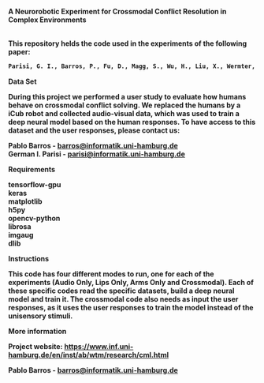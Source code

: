 <b>A Neurorobotic Experiment for Crossmodal Conflict Resolution in Complex Environments</br> <br>


This repository helds the code used in the experiments of the following paper:

```sh
Parisi, G. I., Barros, P., Fu, D., Magg, S., Wu, H., Liu, X., Wermter, S. A Neurorobotic Experiment for Crossmodal Conflict Resolution in Complex Environments. Submitted to: IEEE/RSJ International Conference on Intelligent Robots and Systems (IROS), 2018. 
```

<b>Data Set </br>

During this project we performed a user study to evaluate how humans behave on crossmodal conflict solving. We replaced the humans by a iCub robot and collected audio-visual data, which was used to train a deep neural model based on the human responses. To have access to this dataset and the user responses, please contact us:

Pablo Barros - barros@informatik.uni-hamburg.de <br>
German I. Parisi - parisi@informatik.uni-hamburg.de<br>


<b>Requirements</br>

tensorflow-gpu <br>
keras<br>
matplotlib<br>
h5py<br>
opencv-python<br>
librosa<br>
imgaug<br>
dlib<br>


<b>Instructions</br>


This code has four different modes to run, one for each of the experiments (Audio Only, Lips Only, Arms Only and Crossmodal). Each of these specific codes read the specific datasets, build a deep neural model and train it. The crossmodal code also needs as input the user responses, as it uses the user responses to train the model instead of the unisensory stimuli.  <br>


<b> More information</br>

Project website: https://www.inf.uni-hamburg.de/en/inst/ab/wtm/research/cml.html

Pablo Barros - barros@informatik.uni-hamburg.de





